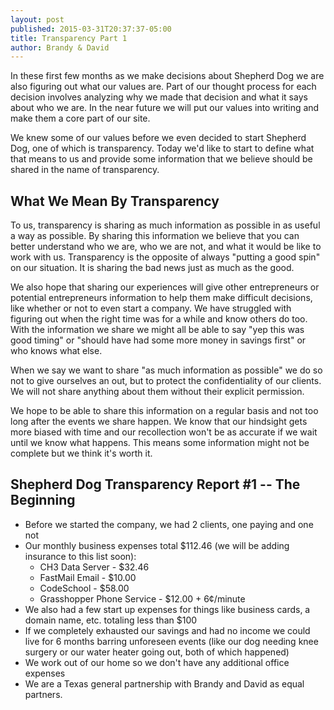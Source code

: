 ```yaml
---
layout: post
published: 2015-03-31T20:37:37-05:00
title: Transparency Part 1
author: Brandy & David
---
```

In these first few months as we make decisions about Shepherd Dog we are also figuring out what our values are. Part of our thought process for each decision involves analyzing why we made that decision and what it says about who we are. In the near future we will put our values into writing and make them a core part of our site.

We knew some of our values before we even decided to start Shepherd Dog, one of which is transparency. Today we'd like to start to define what that means to us and provide some information that we believe should be shared in the name of transparency.

## What We Mean By Transparency

To us, transparency is sharing as much information as possible in as useful a way as possible. By sharing this information we believe that you can better understand who we are, who we are not, and what it would be like to work with us. Transparency is the opposite of always "putting a good spin" on our situation. It is sharing the bad news just as much as the good.

We also hope that sharing our experiences will give other entrepreneurs or potential entrepreneurs information to help them make difficult decisions, like whether or not to even start a company. We have struggled with figuring out when the right time was for a while and know others do too. With the information we share we might all be able to say "yep this was good timing" or "should have had some more money in savings first" or who knows what else.

When we say we want to share "as much information as possible" we do so not to give ourselves an out, but to protect the confidentiality of our clients. We will not share anything about them without their explicit permission.

We hope to be able to share this information on a regular basis and not too long after the events we share happen. We know that our hindsight gets more biased with time and our recollection won't be as accurate if we wait until we know what happens. This means some information might not be complete but we think it's worth it.

## Shepherd Dog Transparency Report #1 -- The Beginning

* Before we started the company, we had 2 clients, one paying and one not
* Our monthly business expenses total $112.46 (we will be adding insurance to this list soon):
  * CH3 Data Server - $32.46
  * FastMail Email - $10.00
  * CodeSchool - $58.00
  * Grasshopper Phone Service - $12.00 + 6¢/minute
* We also had a few start up expenses for things like business cards, a domain name, etc. totaling less than $100 
* If we completely exhausted our savings and had no income we could live for 6 months barring unforeseen events (like our dog needing knee surgery or our water heater going out, both of which happened)
* We work out of our home so we don't have any additional office expenses
* We are a Texas general partnership with Brandy and David as equal partners.